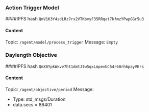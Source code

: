 ### Action Trigger Model

####IPFS hash
`QmV1K3Y4sdLRz7rx2VTKbvyF35RRqat7kfmzYPwpGGr5u3`

#### Content
Topic: `/agent/model/process_trigger`
Message: `Empty`

### Daylength Objective

####IPFS hash
`QmX8YpkWkvv7ht1dmtJtw5qxLmpevbC54r68rh6payVErs`

#### Content
Topic: `/agent/objective/period`
Message:
* Type: std_msgs/Duration
* data.secs = 86401
